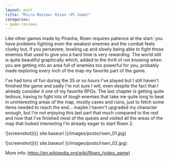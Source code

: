 ```yaml
---
layout: post
title: "Micro Review: Risen (PC Game)"
categories:
- game-reviews
---
```


<p>Like other games made by Piranha, Risen requires patience at the start: you have problems fighting even the weakest enemies and the combat feels clunky but, if you persevere, leveling up and slowly being able to fight those enemies that used to give you a hard time is very rewarding. The world still is quite beautiful graphically which, added to the thrill of not knowing when you are getting into an area full of enemies too powerful for you, probably made exploring every inch of the map my favorite part of the game.</p>
<p>I've had tons of fun during the 35 or so hours I've played but I still haven't finished the game and sadly I'm not sure I will, even despite the fact that I already consider it one of my favorite RPGs. The last chapter is getting quite tedious, having to fight lots of tough enemies that take me quite long to beat in uninteresting areas of the map, mostly caves and ruins, just to fetch some items needed to reach the end... maybe I haven't upgraded my character enough, but I'm not enjoying this last part that much compared to the rest and now that I've finished most of the quests and visited all the areas of the map that looked interesting I'm already eager to start Risen 2.</p>


![screenshot]({{ site.baseurl }}/images/posts/risen_01.jpg)


![screenshot]({{ site.baseurl }}/images/posts/risen_02.jpg)


<p>More info: <a href="https://en.wikipedia.org/wiki/Risen_(video_game)">https://en.wikipedia.org/wiki/Risen_(video_game)</a></p>
